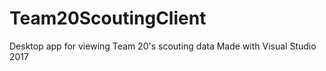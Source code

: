 # Team20ScoutingClient
Desktop app for viewing Team 20's scouting data
Made with Visual Studio 2017
